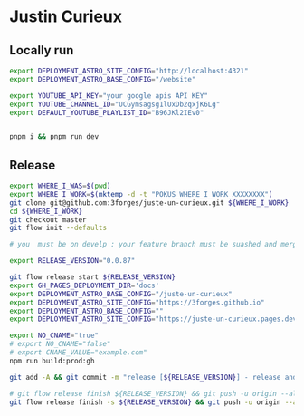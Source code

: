 # Justin Curieux

## Locally run

```bash
export DEPLOYMENT_ASTRO_SITE_CONFIG="http://localhost:4321"
export DEPLOYMENT_ASTRO_BASE_CONFIG="/website"

export YOUTUBE_API_KEY="your google apis API KEY"
export YOUTUBE_CHANNEL_ID="UCGymsagsg1lUxDb2qxjK6Lg"
export DEFAULT_YOUTUBE_PLAYLIST_ID="B96JKl2IEv0"


pnpm i && pnpm run dev
```

## Release

```bash
export WHERE_I_WAS=$(pwd)
export WHERE_I_WORK=$(mktemp -d -t "POKUS_WHERE_I_WORK_XXXXXXXX")
git clone git@github.com:3forges/juste-un-curieux.git ${WHERE_I_WORK}
cd ${WHERE_I_WORK}
git checkout master
git flow init --defaults

# you  must be on develp : your feature branch must be suashed and merged

export RELEASE_VERSION="0.0.87"

git flow release start ${RELEASE_VERSION}
export GH_PAGES_DEPLOYMENT_DIR='docs'
export DEPLOYMENT_ASTRO_BASE_CONFIG="/juste-un-curieux"
export DEPLOYMENT_ASTRO_SITE_CONFIG="https://3forges.github.io"
export DEPLOYMENT_ASTRO_BASE_CONFIG=""
export DEPLOYMENT_ASTRO_SITE_CONFIG="https://juste-un-curieux.pages.dev"

export NO_CNAME="true"
# export NO_CNAME="false"
# export CNAME_VALUE="example.com"
npm run build:prod:gh

git add -A && git commit -m "release [${RELEASE_VERSION}] - release and deployment" && git push -u origin HEAD

# git flow release finish ${RELEASE_VERSION} && git push -u origin --all  && git push -u origin --tags
git flow release finish -s ${RELEASE_VERSION} && git push -u origin --all  && git push -u origin --tags
```

<!-- 
# Astro Landing Page

[![Built with Astro](https://astro.badg.es/v1/built-with-astro.svg)](https://astro.build)

> An Astro + Tailwind CSS example/template for landing pages.

![Screenshots of Astro Landing Page](screenshots.jpg)

## Features

- 💨 Tailwind CSS for styling
- 🎨 Themeable
  - CSS variables are defined in `src/styles/theme.css` and mapped to Tailwind classes (`tailwind.config.cjs`)
- 🌙 Dark mode
- 📱 Responsive (layout, images, typography)
- ♿ Accessible (as measured by https://web.dev/measure/)
- 🔎 SEO-enabled (as measured by https://web.dev/measure/)
- 🔗 Open Graph tags for social media sharing
- 💅 [Prettier](https://prettier.io/) setup for both [Astro](https://github.com/withastro/prettier-plugin-astro) and [Tailwind](https://github.com/tailwindlabs/prettier-plugin-tailwindcss)

## Commands

| Command                | Action                                            |
| :--------------------- | :------------------------------------------------ |
| `npm install`          | Install dependencies                              |
| `npm run dev`          | Start local dev server at `localhost:3000`        |
| `npm run build`        | Build your production site to `./dist/`           |
| `npm run preview`      | Preview your build locally, before deploying      |
| `npm run astro ...`    | Run CLI commands like `astro add`, `astro check`  |
| `npm run astro --help` | Get help using the Astro CLI                      |
| `npm run format`       | Format code with [Prettier](https://prettier.io/) |
| `npm run clean`        | Remove `node_modules` and build output            |

## Credits

- astronaut image
  - source: https://github.com/withastro/astro-og-image; note: this repo is not available anymore
- moon image
  - source: https://unsplash.com/@nasa
- other than that, a lot of material (showcase data, copy) was taken from official Astro sources, in particular https://astro.build/blog/introducing-astro/ and https://github.com/withastro/astro.build

-->